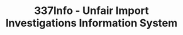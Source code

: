 ---
layout: default
bigquery: https://console.cloud.google.com/bigquery?p=patents-public-data&d=usitc_investigations&page=dataset&project=sheets-management-319211
citation: US International Trade Commission 337Info Unfair Import Investigations Information
  System
contributors: US International Trade Comission
cost: None
description: US International Trade Commission 337Info Unfair Import Investigations
  Information System contains data on investigations done under Section 337. Section
  337 declares the infringement of certain statutory intellectual property rights
  and other forms of unfair competition in import trade to be unlawful practices.
  Most Section 337 investigations involve allegations of patent or registered trademark
  infringement.
documentation: FAQ and tutorial available on the site
last_edit: 04/08/2022, 07:54:53
location: https://pubapps2.usitc.gov/337external/
maintained_by: US International Trade Comission
schema_fields:
- patentNumber
- docketNo
- teoProceedingInvolved
- ouiiParticipation
- teoIdIssueDate
- finalIdOnViolationDue
- dateComplaintFiled
- cafcAppeals
- startDateMarkmanHearing
- actualEndDateEvidHear
- finalDetNoViolation
- ouiiAttorney
- investigationTermDate
- currentStatus
- gcAttorney
- teoReliefGranted
- internalRemand
- currentActiveALJ
- dateOfPublicationFrNotice
- patentNumbers
- dateCreated
- investigationType
- invUnfairAct
- investigationNo
- endDateMarkmanHearing
- lastUpdated
- aljAssigned
- title
- trademarkNumbers
- scheduledStartDateEvidHear
- id
- finalIdOnViolationIssue
- publication_number
- targetDate
- issueDateOtherNonFinal
- scheduledEndDateEvidHear
- copyrightNumbers
- markmanHearing
- complainant
- actualStartDateEvidHear
- htsNumbers
- finalDetViolation
- teoIdDueDate
- respondent
shortname: unfair_import_investigations
tags:
- import
- legal
- trade
timeframe: 2008-2021 (prior to 2008 downloadable as a JSON file)
title: 337Info - Unfair Import Investigations Information System
uuid: 2721f5ec-e599-4890-9265-9706719fc71e
---